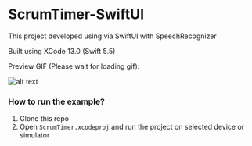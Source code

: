 # ScrumTimer-SwiftUI


This project developed using via SwiftUI with SpeechRecognizer

Built using XCode 13.0 (Swift 5.5)

Preview GIF (Please wait for loading gif):

![alt text](https://github.com/TnasuH/ScrumTimer/blob/main/resourcesForGithub/Simulator.gif?raw=true)

### How to run the example?

1. Clone this repo
1. Open `ScrumTimer.xcodeproj` and run the project on selected device or simulator
